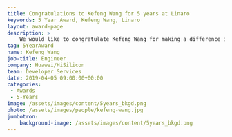```yaml
---
title: Congratulations to Kefeng Wang for 5 years at Linaro
keywords: 5 Year Award, Kefeng Wang, Linaro
layout: award-page
description: >
    We would like to congratulate Kefeng Wang for making a difference in open source at Linaro for 5 years.
tag: 5YearAward
name: Kefeng Wang
job-title: Engineer
company: Huawei/HiSilicon
team: Developer Services
date: 2019-04-05 09:00:00+00:00
categories:
 - Awards
 - 5-Years
image: /assets/images/content/5years_bkgd.png
photo: /assets/images/people/kefeng-wang.jpg
jumbotron:
    background-image: /assets/images/content/5years_bkgd.png
---
```

